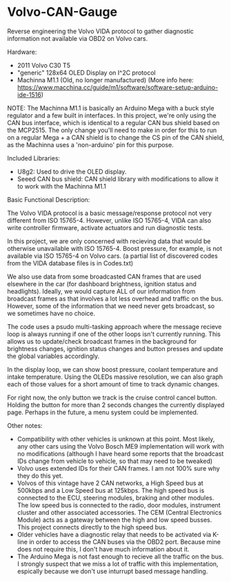 # Volvo-CAN-Gauge
Reverse engineering the Volvo VIDA protocol to gather diagnostic information not available via OBD2 on Volvo cars.

Hardware:
- 2011 Volvo C30 T5
- "generic" 128x64 OLED Display on I^2C protocol
- Machinna M1.1 (Old, no longer manufactured) (More info here: https://www.macchina.cc/guide/m1/software/software-setup-arduino-ide-1516)

NOTE: The Machinna M1.1 is basically an Arduino Mega with a buck style regulator and a few built in interfaces. In this project, we're only using the CAN bus interface, which is identical to a regular CAN bus shield based on the MCP2515. The only change you'll need to make in order for this to run on a regular Mega + a CAN shield is to change the CS pin of the CAN shield, as the Machinna uses a 'non-arduino' pin for this purpose.

Included Libraries:
- U8g2: Used to drive the OLED display.
- Seeed CAN bus shield: CAN shield library with modifications to allow it to work with the Machinna M1.1

Basic Functional Description:

The Volvo VIDA protocol is a basic message/response protocol not very different from ISO 15765-4. However, unlike ISO 15765-4, VIDA can also write controller firmware, activate actuators and run diagnostic tests.

In this project, we are only concerned with recieving data that would be otherwise unavailable with ISO 15765-4. Boost pressure, for example, is not available via ISO 15765-4 on Volvo cars. (a partial list of discovered codes from the VIDA database files is in Codes.txt)

We also use data from some broadcasted CAN frames that are used elsewhere in the car (for dashboard brightness, ignition status and headlights). Ideally, we would capture ALL of our information from broadcast frames as that involves a lot less overhead and traffic on the bus. However, some of the information that we need never gets broadcast, so we sometimes have no choice.

The code uses a psudo multi-tasking approach where the message recieve loop is always running if one of the other loops isn't currently running. This allows us to update/check broadcast frames in the background for brightness changes, ignition status changes and button presses and update the global variables accordingly.

In the display loop, we can show boost pressure, coolant temperature and intake temperature. Using the OLEDs massive resolution, we can also graph each of those values for a short amount of time to track dynamic changes.

For right now, the only button we track is the cruise control cancel button. Holding the button for more than 2 seconds changes the currently displayed page. Perhaps in the future, a menu system could be implemented.

Other notes:

- Compatibility with other vehicles is unknown at this point. Most likely, any other cars using the Volvo Bosch ME9 implementation will work with no modifications (although I have heard some reports that the broadcast IDs change from vehicle to vehicle, so that may need to be tweaked)
- Volvo uses extended IDs for their CAN frames. I am not 100% sure why they do this yet.
- Volvos of this vintage have 2 CAN networks, a High Speed bus at 500kbps and a Low Speed bus at 125kbps. The high speed bus is connected to the ECU, steering modules, braking and other modules. The low speed bus is connected to the radio, door modules, instrument cluster and other associated accessories. The CEM (Central Electronics Module) acts as a gateway between the high and low speed busses. This project connects directly to the high speed bus.
- Older vehicles have a diagnostic relay that needs to be activated via K-line in order to access the CAN buses via the OBD2 port. Because mine does not require this, I don't have much information about it.
- The Arduino Mega is not fast enough to recieve all the traffic on the bus. I strongly suspect that we miss a lot of traffic with this implementation, espically because we don't use inturrupt based message handling.
